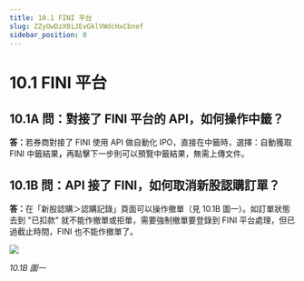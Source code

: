 ```yaml
---
title: 10.1 FINI 平台
slug: ZZyOwDzX0iJEvGklVWdcHxCbnef
sidebar_position: 0
---
```



# 10.1 FINI 平台

## 10.1A 問：對接了 FINI 平台的 API，如何操作中籤？

<b>答：</b>若券商對接了 FINI 使用 API 做自動化 IPO，直接在中籤時，選擇：自動獲取 FINI 中籤結果<b>，</b>再點擊下一步則可以預覽中籤結果，無需上傳文件。

## 10.1B 問：API 接了 FINI，如何取消新股認購訂單？

<b>答：</b>在「新股認購＞認購記錄」頁面可以操作撤單（見 10.1B 圖一）。如訂單狀態去到 "已扣款" 就不能作撤單或拒單，需要強制撤單要登錄到 FINI 平台處理，但已過截止時間，FINI 也不能作撤單了。

<img src="/assets/RH7VbpS9PoXSovxbc5RcW8hinLf.png" src-width="2716" src-height="902" align="center"/>

<em>10.1B 圖一</em>


